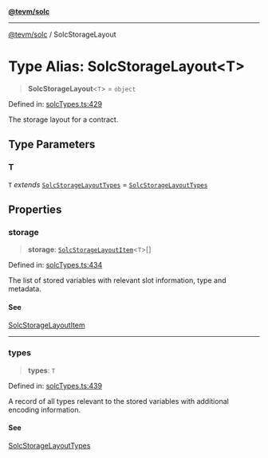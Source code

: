 [**@tevm/solc**](../README.md)

***

[@tevm/solc](../globals.md) / SolcStorageLayout

# Type Alias: SolcStorageLayout\<T\>

> **SolcStorageLayout**\<`T`\> = `object`

Defined in: [solcTypes.ts:429](https://github.com/evmts/tevm-monorepo/blob/main/bundler-packages/solc/src/solcTypes.ts#L429)

The storage layout for a contract.

## Type Parameters

### T

`T` *extends* [`SolcStorageLayoutTypes`](SolcStorageLayoutTypes.md) = [`SolcStorageLayoutTypes`](SolcStorageLayoutTypes.md)

## Properties

### storage

> **storage**: [`SolcStorageLayoutItem`](SolcStorageLayoutItem.md)\<`T`\>[]

Defined in: [solcTypes.ts:434](https://github.com/evmts/tevm-monorepo/blob/main/bundler-packages/solc/src/solcTypes.ts#L434)

The list of stored variables with relevant slot information, type and metadata.

#### See

[SolcStorageLayoutItem](SolcStorageLayoutItem.md)

***

### types

> **types**: `T`

Defined in: [solcTypes.ts:439](https://github.com/evmts/tevm-monorepo/blob/main/bundler-packages/solc/src/solcTypes.ts#L439)

A record of all types relevant to the stored variables with additional encoding information.

#### See

[SolcStorageLayoutTypes](SolcStorageLayoutTypes.md)
